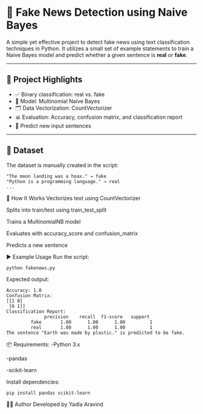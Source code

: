 # 📰 Fake News Detection using Naive Bayes

A simple yet effective project to detect fake news using text classification techniques in Python. It utilizes a small set of example statements to train a Naive Bayes model and predict whether a given sentence is **real** or **fake**.

---

## 📌 Project Highlights

- ✅ Binary classification: real vs. fake
- 🧠 Model: Multinomial Naive Bayes
- 🗂 Data Vectorization: CountVectorizer
- 📊 Evaluation: Accuracy, confusion matrix, and classification report
- 🧪 Predict new input sentences

---

## 📂 Dataset

The dataset is manually created in the script:

```plaintext
"The moon landing was a hoax." → fake  
"Python is a programming language." → real  
...
```
🚀 How It Works
Vectorizes text using CountVectorizer

Splits into train/test using train_test_split

Trains a MultinomialNB model

Evaluates with accuracy_score and confusion_matrix

Predicts a new sentence

▶️ Example Usage
Run the script:
```
python fakenews.py
```
Expected output:
```
Accuracy: 1.0
Confusion Matrix:
[[1 0]
 [0 1]]
Classification Report:
              precision    recall  f1-score   support
         fake       1.00      1.00      1.00         1
         real       1.00      1.00      1.00         1
The sentence "Earth was made by plastic." is predicted to be fake.
```
📦 Requirements:
-Python 3.x

-pandas

-scikit-learn

Install dependencies:
```
pip install pandas scikit-learn

```
👨‍💻 Author
Developed by Yadla Aravind
